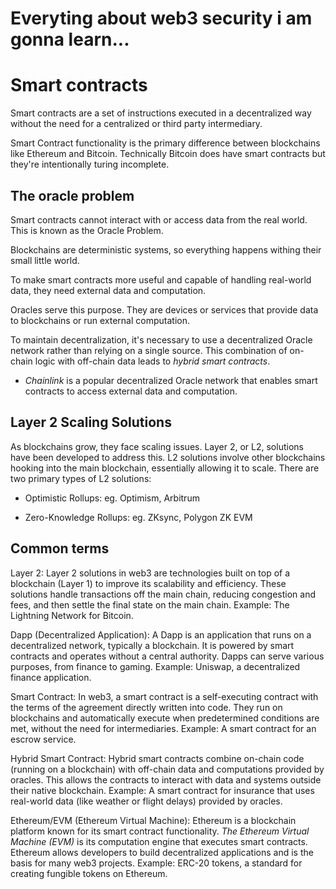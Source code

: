 # Everyting about web3 security i am gonna learn...

# Smart contracts

Smart contracts are a set of instructions executed in a decentralized way without the need for a centralized or third party intermediary.

Smart Contract functionality is the primary difference between blockchains like Ethereum and Bitcoin. Technically Bitcoin does have smart contracts but they're intentionally turing incomplete.

## The oracle problem

Smart contracts cannot interact with or access data from the real world. This is known as the Oracle Problem.

Blockchains are deterministic systems, so everything happens withing their small little world. 

To make smart contracts more useful and capable of handling real-world data, they need external data and computation.

Oracles serve this purpose. They are devices or services that provide data to blockchains or run external computation. 

To maintain decentralization, it's necessary to use a decentralized Oracle network rather than relying on a single source. This combination of on-chain logic with off-chain data leads to *hybrid smart contracts*.


* *Chainlink* is a popular decentralized Oracle network that enables smart contracts to access external data and computation.

## Layer 2 Scaling Solutions

As blockchains grow, they face scaling issues. Layer 2, or L2, solutions have been developed to address this. L2 solutions involve other blockchains hooking into the main blockchain, essentially allowing it to scale. There are two primary types of L2 solutions:

* Optimistic Rollups: eg. Optimism, Arbitrum

* Zero-Knowledge Rollups: eg. ZKsync, Polygon ZK EVM


## Common terms

Layer 2: Layer 2 solutions in web3 are technologies built on top of a blockchain (Layer 1) to improve its scalability and efficiency. These solutions handle transactions off the main chain, reducing congestion and fees, and then settle the final state on the main chain. Example: The Lightning Network for Bitcoin.

Dapp (Decentralized Application): A Dapp is an application that runs on a decentralized network, typically a blockchain. It is powered by smart contracts and operates without a central authority. Dapps can serve various purposes, from finance to gaming. Example: Uniswap, a decentralized finance application.

Smart Contract: In web3, a smart contract is a self-executing contract with the terms of the agreement directly written into code. They run on blockchains and automatically execute when predetermined conditions are met, without the need for intermediaries. Example: A smart contract for an escrow service.

Hybrid Smart Contract: Hybrid smart contracts combine on-chain code (running on a blockchain) with off-chain data and computations provided by oracles. This allows the contracts to interact with data and systems outside their native blockchain. Example: A smart contract for insurance that uses real-world data (like weather or flight delays) provided by oracles.

Ethereum/EVM (Ethereum Virtual Machine): Ethereum is a blockchain platform known for its smart contract functionality. *The Ethereum Virtual Machine (EVM)* is its computation engine that executes smart contracts. Ethereum allows developers to build decentralized applications and is the basis for many web3 projects. Example: ERC-20 tokens, a standard for creating fungible tokens on Ethereum.








